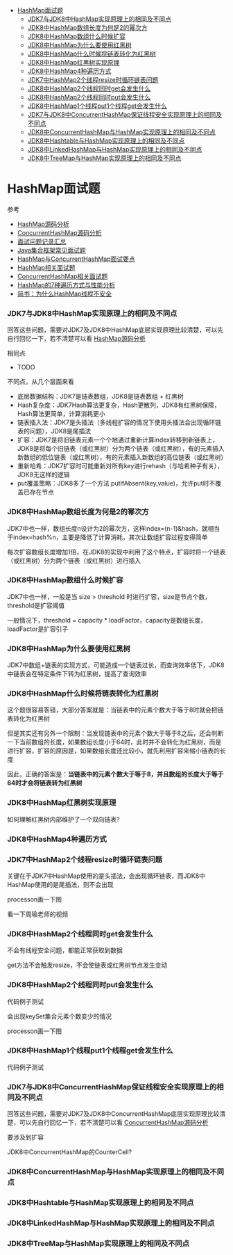 - [HashMap面试题](#HashMap面试题)
  - [JDK7与JDK8中HashMap实现原理上的相同及不同点](#JDK7与JDK8中HashMap实现原理上的相同及不同点)
  - [JDK8中HashMap数组长度为何是2的幂次方](#JDK8中HashMap数组长度为何是2的幂次方)
  - [JDK8中HashMap数组什么时候扩容](#JDK8中HashMap数组什么时候扩容)
  - [JDK8中HashMap为什么要使用红黑树](#JDK8中HashMap为什么要使用红黑树)
  - [JDK8中HashMap什么时候将链表转化为红黑树](#JDK8中HashMap什么时候将链表转化为红黑树)
  - [JDK8中HashMap红黑树实现原理](#JDK8中HashMap红黑树实现原理)
  - [JDK8中HashMap4种遍历方式](#JDK8中HashMap4种遍历方式)
  - [JDK7中HashMap2个线程resize时循环链表问题](#JDK7中HashMap2个线程resize时循环链表问题)
  - [JDK8中HashMap2个线程同时get会发生什么](#JDK8中HashMap2个线程同时get会发生什么)
  - [JDK8中HashMap2个线程同时put会发生什么](#JDK8中HashMap2个线程同时put会发生什么)
  - [JDK8中HashMap1个线程put1个线程get会发生什么](#JDK8中HashMap1个线程put1个线程get会发生什么)
  - [JDK7与JDK8中ConcurrentHashMap保证线程安全实现原理上的相同及不同点](#JDK7与JDK8中ConcurrentHashMap保证线程安全实现原理上的相同及不同点)
  - [JDK8中ConcurrentHashMap与HashMap实现原理上的相同及不同点](#JDK8中ConcurrentHashMap与HashMap实现原理上的相同及不同点)
  - [JDK8中Hashtable与HashMap实现原理上的相同及不同点](#JDK8中Hashtable与HashMap实现原理上的相同及不同点)
  - [JDK8中LinkedHashMap与HashMap实现原理上的相同及不同点](#JDK8中LinkedHashMap与HashMap实现原理上的相同及不同点)
  - [JDK8中TreeMap与HashMap实现原理上的相同及不同点](#JDK8中TreeMap与HashMap实现原理上的相同及不同点)
  
# HashMap面试题

参考
- [HashMap源码分析](应用场景与源码分析/HashMap.md)
- [ConcurrentHashMap源码分析](应用场景与源码分析/ConcurrentHashMap.md)
- [面试问题记录汇总](https://github.com/peteryuanpan/notebook/issues/85)
- [Java集合框架常见面试题](https://github.com/Snailclimb/JavaGuide/blob/master/docs/java/collection/Java%E9%9B%86%E5%90%88%E6%A1%86%E6%9E%B6%E5%B8%B8%E8%A7%81%E9%9D%A2%E8%AF%95%E9%A2%98.md)
- [HashMap与ConcurrentHashMap面试要点](https://www.yuque.com/books/share/9f4576fb-9aa9-4965-abf3-b3a36433faa6/doh8wb)
- [HashMap相关面试题](https://www.yuque.com/books/share/9f4576fb-9aa9-4965-abf3-b3a36433faa6/hv4o3e)
- [ConcurrentHashMap相关面试题](https://www.yuque.com/books/share/9f4576fb-9aa9-4965-abf3-b3a36433faa6/biiid7)
- [HashMap的7种遍历方式与性能分析](https://mp.weixin.qq.com/s/Zz6mofCtmYpABDL1ap04ow)
- [简书：为什么HashMap线程不安全](https://www.jianshu.com/p/e2f75c8cce01)

### JDK7与JDK8中HashMap实现原理上的相同及不同点

回答这些问题，需要对JDK7及JDK8中HashMap底层实现原理比较清楚，可以先自行回忆一下，若不清楚可以看 [HashMap源码分析](应用场景与源码分析/HashMap.md)

相同点
- TODO

不同点，从几个层面来看
- 底层数据结构：JDK7是链表数组，JDK8是链表数组 + 红黑树
- Hash复杂度：JDK7Hash算法更复杂，Hash更散列，JDK8有红黑树保障，Hash算法更简单，计算消耗更小
- 链表插入法：JDK7是头插法（多线程扩容的情况下使用头插法会出现循环链表的问题），JDK8是尾插法
- 扩容：JDK7是将旧链表元素一个个地通过重新计算index转移到新链表上，JDK8是将每个旧链表（或红黑树）分为两个链表（或红黑树），有的元素插入新数组的低位链表（或红黑树），有的元素插入新数组的高位链表（或红黑树）
- 重新哈希：JDK7扩容时可能重新对所有key进行rehash（与哈希种子有关），JDK8无这样的逻辑
- put覆盖策略：JDK8多了一个方法 putIfAbsent(key,value)，允许put时不覆盖已存在节点

### JDK8中HashMap数组长度为何是2的幂次方

JDK7中也一样，数组长度n设计为2的幂次方，这样index=(n-1)&hash，就相当于index=hash%n，主要是降低了计算消耗，其次让数组扩容过程变得简单

每次扩容数组长度增加1倍，在JDK8的实现中利用了这个特点，扩容时将一个链表（或红黑树）分为两个链表（或红黑树）进行插入

### JDK8中HashMap数组什么时候扩容

JDK7中也一样，一般是当 size > threshold 时进行扩容，size是节点个数，threshold是扩容阈值

一般情况下，threshold = capacity * loadFactor，capacity是数组长度，loadFactor是扩容引子

### JDK8中HashMap为什么要使用红黑树

JDK7中数组+链表的实现方式，可能造成一个链表过长，而查询效率低下，JDK8中链表会在特定条件下转为红黑树，提高了查询效率

### JDK8中HashMap什么时候将链表转化为红黑树

这个题很容易答错，大部分答案就是：当链表中的元素个数大于等于8时就会把链表转化为红黑树

但是其实还有另外一个限制：当发现链表中的元素个数大于等于8之后，还会判断一下当前数组的长度，如果数组长度小于64时，此时并不会转化为红黑树，而是进行扩容，扩容的原因是，如果数组长度还比较小，就先利用扩容来缩小链表的长度

因此，正确的答案是：**当链表中的元素个数大于等于8，并且数组的长度大于等于64时才会将链表转为红黑树**

### JDK8中HashMap红黑树实现原理

如何理解红黑树内部维护了一个双向链表?

### JDK8中HashMap4种遍历方式

### JDK7中HashMap2个线程resize时循环链表问题

关键在于JDK7中HashMap使用的是头插法，会出现循环链表，而JDK8中HashMap使用的是尾插法，则不会出现

processon画一下图

看一下周瑜老师的视频

### JDK8中HashMap2个线程同时get会发生什么

不会有线程安全问题，都能正常获取到数据

get方法不会触发resize，不会使链表或红黑树节点发生变动

### JDK8中HashMap2个线程同时put会发生什么

代码例子测试

会出现keySet集合元素个数变少的情况

processon画一下图

### JDK8中HashMap1个线程put1个线程get会发生什么

代码例子测试

### JDK7与JDK8中ConcurrentHashMap保证线程安全实现原理上的相同及不同点

回答这些问题，需要对JDK7及JDK8中ConcurrentHashMap底层实现原理比较清楚，可以先自行回忆一下，若不清楚可以看 [ConcurrentHashMap源码分析](应用场景与源码分析/ConcurrentHashMap.md)

要涉及到扩容

JDK8中ConcurrentHashMap的CounterCell?

### JDK8中ConcurrentHashMap与HashMap实现原理上的相同及不同点

### JDK8中Hashtable与HashMap实现原理上的相同及不同点

### JDK8中LinkedHashMap与HashMap实现原理上的相同及不同点

### JDK8中TreeMap与HashMap实现原理上的相同及不同点
